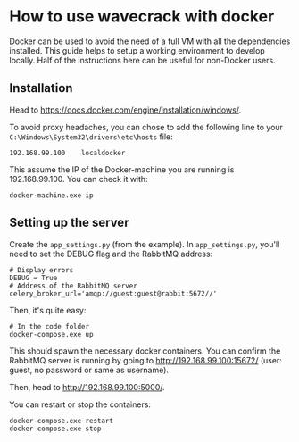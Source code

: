 # How to use wavecrack with docker

Docker can be used to avoid the need of a full VM with all the dependencies
installed. This guide helps to setup a working environment to develop locally.
Half of the instructions here can be useful for non-Docker users.

## Installation

Head to https://docs.docker.com/engine/installation/windows/.

To avoid proxy headaches, you can chose to add the following line to your
`C:\Windows\System32\drivers\etc\hosts` file:

    192.168.99.100    localdocker

This assume the IP of the Docker-machine you are running is 192.168.99.100. You
can check it with:

    docker-machine.exe ip

## Setting up the server

Create the `app_settings.py` (from the example). In `app_settings.py`, you'll need to set the DEBUG flag and the RabbitMQ address:

    # Display errors
    DEBUG = True
    # Address of the RabbitMQ server
    celery_broker_url='amqp://guest:guest@rabbit:5672//'

Then, it's quite easy:

    # In the code folder
    docker-compose.exe up

This should spawn the necessary docker containers. You can confirm the RabbitMQ
server is running by going to http://192.168.99.100:15672/ (user: guest, no
password or same as username).

Then, head to http://192.168.99.100:5000/.

You can restart or stop the containers:

    docker-compose.exe restart
    docker-compose.exe stop
